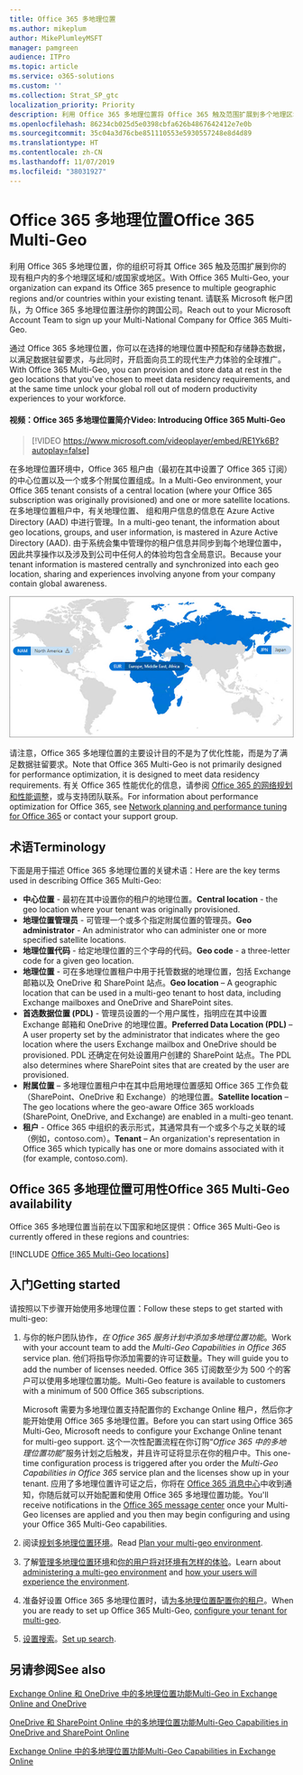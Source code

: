 ```yaml
---
title: Office 365 多地理位置
ms.author: mikeplum
author: MikePlumleyMSFT
manager: pamgreen
audience: ITPro
ms.topic: article
ms.service: o365-solutions
ms.custom: ''
ms.collection: Strat_SP_gtc
localization_priority: Priority
description: 利用 Office 365 多地理位置将 Office 365 触及范围扩展到多个地理区域。
ms.openlocfilehash: 86234cb025d5e0398cbfa626b4867642412e7e0b
ms.sourcegitcommit: 35c04a3d76cbe851110553e5930557248e8d4d89
ms.translationtype: HT
ms.contentlocale: zh-CN
ms.lasthandoff: 11/07/2019
ms.locfileid: "38031927"
---
```

# <a name="office-365-multi-geo"></a><span data-ttu-id="6f7e7-103">Office 365 多地理位置</span><span class="sxs-lookup"><span data-stu-id="6f7e7-103">Office 365 Multi-Geo</span></span>

<span data-ttu-id="6f7e7-104">利用 Office 365 多地理位置，你的组织可将其 Office 365 触及范围扩展到你的现有租户内的多个地理区域和/或国家或地区。</span><span class="sxs-lookup"><span data-stu-id="6f7e7-104">With Office 365 Multi-Geo, your organization can expand its Office 365 presence to multiple geographic regions and/or countries within your existing tenant.</span></span> <span data-ttu-id="6f7e7-105">请联系 Microsoft 帐户团队，为 Office 365 多地理位置注册你的跨国公司。</span><span class="sxs-lookup"><span data-stu-id="6f7e7-105">Reach out to your Microsoft Account Team to sign up your Multi-National Company for Office 365 Multi-Geo.</span></span>
  
<span data-ttu-id="6f7e7-106">通过 Office 365 多地理位置，你可以在选择的地理位置中预配和存储静态数据，以满足数据驻留要求，与此同时，开启面向员工的现代生产力体验的全球推广。</span><span class="sxs-lookup"><span data-stu-id="6f7e7-106">With Office 365 Multi-Geo, you can provision and store data at rest in the geo locations that you've chosen to meet data residency requirements, and at the same time unlock your global roll out of modern productivity experiences to your workforce.</span></span>

#### <a name="video-introducing-office-365-multi-geo"></a><span data-ttu-id="6f7e7-107">视频：Office 365 多地理位置简介</span><span class="sxs-lookup"><span data-stu-id="6f7e7-107">Video: Introducing Office 365 Multi-Geo</span></span>

> [!VIDEO https://www.microsoft.com/videoplayer/embed/RE1Yk6B?autoplay=false]

<span data-ttu-id="6f7e7-108">在多地理位置环境中，Office 365 租户由（最初在其中设置了 Office 365 订阅）的中心位置以及一个或多个附属位置组成。</span><span class="sxs-lookup"><span data-stu-id="6f7e7-108">In a Multi-Geo environment, your Office 365 tenant consists of a central location (where your Office 365 subscription was originally provisioned) and one or more satellite locations.</span></span> <span data-ttu-id="6f7e7-109">在多地理位置租户中，有关地理位置、 组和用户信息的信息在 Azure Active Directory (AAD) 中进行管理。</span><span class="sxs-lookup"><span data-stu-id="6f7e7-109">In a multi-geo tenant, the information about geo locations, groups, and user information, is mastered in Azure Active Directory (AAD).</span></span> <span data-ttu-id="6f7e7-110">由于系统会集中管理你的租户信息并同步到每个地理位置中，因此共享操作以及涉及到公司中任何人的体验均包含全局意识。</span><span class="sxs-lookup"><span data-stu-id="6f7e7-110">Because your tenant information is mastered centrally and synchronized into each geo location, sharing and experiences involving anyone from your company contain global awareness.</span></span>

![SharePoint 管理中心中多地理位置地图的屏幕截图](media/multi-geo-world-map.png)

<span data-ttu-id="6f7e7-112">请注意，Office 365 多地理位置的主要设计目的不是为了优化性能，而是为了满足数据驻留要求。</span><span class="sxs-lookup"><span data-stu-id="6f7e7-112">Note that Office 365 Multi-Geo is not primarily designed for performance optimization, it is designed to meet data residency requirements.</span></span> <span data-ttu-id="6f7e7-113">有关 Office 365 性能优化的信息，请参阅 [Office 365 的网络规划和性能调整](https://support.office.com/article/e5f1228c-da3c-4654-bf16-d163daee8848)，或与支持团队联系。</span><span class="sxs-lookup"><span data-stu-id="6f7e7-113">For information about performance optimization for Office 365, see [Network planning and performance tuning for Office 365](https://support.office.com/article/e5f1228c-da3c-4654-bf16-d163daee8848) or contact your support group.</span></span>

## <a name="terminology"></a><span data-ttu-id="6f7e7-114">术语</span><span class="sxs-lookup"><span data-stu-id="6f7e7-114">Terminology</span></span>

<span data-ttu-id="6f7e7-115">下面是用于描述 Office 365 多地理位置的关键术语：</span><span class="sxs-lookup"><span data-stu-id="6f7e7-115">Here are the key terms used in describing Office 365 Multi-Geo:</span></span>

- <span data-ttu-id="6f7e7-116">**中心位置** - 最初在其中设置你的租户的地理位置。</span><span class="sxs-lookup"><span data-stu-id="6f7e7-116">**Central location** - the geo location where your tenant was originally provisioned.</span></span>
- <span data-ttu-id="6f7e7-117">**地理位置管理员** - 可管理一个或多个指定附属位置的管理员。</span><span class="sxs-lookup"><span data-stu-id="6f7e7-117">**Geo administrator** - An administrator who can administer one or more specified satellite locations.</span></span>
- <span data-ttu-id="6f7e7-118">**地理位置代码** - 给定地理位置的三个字母的代码。</span><span class="sxs-lookup"><span data-stu-id="6f7e7-118">**Geo code** - a three-letter code for a given geo location.</span></span>
- <span data-ttu-id="6f7e7-119">**地理位置** - 可在多地理位置租户中用于托管数据的地理位置，包括 Exchange 邮箱以及 OneDrive 和 SharePoint 站点。</span><span class="sxs-lookup"><span data-stu-id="6f7e7-119">**Geo location** – A geographic location that can be used in a multi-geo tenant to host data, including Exchange mailboxes and OneDrive and SharePoint sites.</span></span>
- <span data-ttu-id="6f7e7-120">**首选数据位置 (PDL)** - 管理员设置的一个用户属性，指明应在其中设置 Exchange 邮箱和 OneDrive 的地理位置。</span><span class="sxs-lookup"><span data-stu-id="6f7e7-120">**Preferred Data Location (PDL)** – A user property set by the administrator that indicates where the geo location where the users Exchange mailbox and OneDrive should be provisioned.</span></span> <span data-ttu-id="6f7e7-121">PDL 还确定在何处设置用户创建的 SharePoint 站点。</span><span class="sxs-lookup"><span data-stu-id="6f7e7-121">The PDL also determines where SharePoint sites that are created by the user are provisioned.</span></span>
- <span data-ttu-id="6f7e7-122">**附属位置** – 多地理位置租户中在其中启用地理位置感知 Office 365 工作负载（SharePoint、OneDrive 和 Exchange）的地理位置。</span><span class="sxs-lookup"><span data-stu-id="6f7e7-122">**Satellite location** – The geo locations where the geo-aware Office 365 workloads (SharePoint, OneDrive, and Exchange) are enabled in a multi-geo tenant.</span></span>
- <span data-ttu-id="6f7e7-123">**租户** - Office 365 中组织的表示形式，其通常具有一个或多个与之关联的域（例如，contoso.com）。</span><span class="sxs-lookup"><span data-stu-id="6f7e7-123">**Tenant** – An organization's representation in Office 365 which typically has one or more domains associated with it (for example, contoso.com).</span></span>

## <a name="office-365-multi-geo-availability"></a><span data-ttu-id="6f7e7-124">Office 365 多地理位置可用性</span><span class="sxs-lookup"><span data-stu-id="6f7e7-124">Office 365 Multi-Geo availability</span></span>

<span data-ttu-id="6f7e7-125">Office 365 多地理位置当前在以下国家和地区提供：</span><span class="sxs-lookup"><span data-stu-id="6f7e7-125">Office 365 Multi-Geo is currently offered in these regions and countries:</span></span>

[!INCLUDE [Office 365 Multi-Geo locations](includes/office-365-multi-geo-locations.md)]

## <a name="getting-started"></a><span data-ttu-id="6f7e7-126">入门</span><span class="sxs-lookup"><span data-stu-id="6f7e7-126">Getting started</span></span>

<span data-ttu-id="6f7e7-127">请按照以下步骤开始使用多地理位置：</span><span class="sxs-lookup"><span data-stu-id="6f7e7-127">Follow these steps to get started with multi-geo:</span></span>

1. <span data-ttu-id="6f7e7-128">与你的帐户团队协作，_在 Office 365 服务计划中添加多地理位置功能_。</span><span class="sxs-lookup"><span data-stu-id="6f7e7-128">Work with your account team to add the _Multi-Geo Capabilities in Office 365_ service plan.</span></span> <span data-ttu-id="6f7e7-129">他们将指导你添加需要的许可证数量。</span><span class="sxs-lookup"><span data-stu-id="6f7e7-129">They will guide you to add the number of licenses needed.</span></span> <span data-ttu-id="6f7e7-130">Office 365 订阅数至少为 500 个的客户可以使用多地理位置功能。</span><span class="sxs-lookup"><span data-stu-id="6f7e7-130">Multi-Geo feature is available to customers with a minimum of 500 Office 365 subscriptions.</span></span>

   <span data-ttu-id="6f7e7-131">Microsoft 需要为多地理位置支持配置你的 Exchange Online 租户，然后你才能开始使用 Office 365 多地理位置。</span><span class="sxs-lookup"><span data-stu-id="6f7e7-131">Before you can start using Office 365 Multi-Geo, Microsoft needs to configure your Exchange Online tenant for multi-geo support.</span></span> <span data-ttu-id="6f7e7-132">这个一次性配置流程在你订购“*Office 365 中的多地理位置功能*”服务计划之后触发，并且许可证将显示在你的租户中。</span><span class="sxs-lookup"><span data-stu-id="6f7e7-132">This one-time configuration process is triggered after you order the *Multi-Geo Capabilities in Office 365* service plan and the licenses show up in your tenant.</span></span> <span data-ttu-id="6f7e7-133">应用了多地理位置许可证之后，你将在 [Office 365 消息中心](https://support.office.com/article/38FB3333-BFCC-4340-A37B-DEDA509C2093)中收到通知，你随后就可以开始配置和使用 Office 365 多地理位置功能。</span><span class="sxs-lookup"><span data-stu-id="6f7e7-133">You'll receive notifications in the [Office 365 message center](https://support.office.com/article/38FB3333-BFCC-4340-A37B-DEDA509C2093) once your Multi-Geo licenses are applied and you then may begin configuring and using your Office 365 Multi-Geo capabilities.</span></span>

2. <span data-ttu-id="6f7e7-134">阅读[规划多地理位置环境](plan-for-multi-geo.md)。</span><span class="sxs-lookup"><span data-stu-id="6f7e7-134">Read [Plan your multi-geo environment](plan-for-multi-geo.md).</span></span>

3. <span data-ttu-id="6f7e7-135">了解[管理多地理位置环境](administering-a-multi-geo-environment.md)和[你的用户将对环境有怎样的体验](multi-geo-user-experience.md)。</span><span class="sxs-lookup"><span data-stu-id="6f7e7-135">Learn about [administering a multi-geo environment](administering-a-multi-geo-environment.md) and [how your users will experience the environment](multi-geo-user-experience.md).</span></span>

4. <span data-ttu-id="6f7e7-136">准备好设置 Office 365 多地理位置时，请[为多地理位置配置你的租户](multi-geo-tenant-configuration.md)。</span><span class="sxs-lookup"><span data-stu-id="6f7e7-136">When you are ready to set up Office 365 Multi-Geo, [configure your tenant for multi-geo](multi-geo-tenant-configuration.md).</span></span>

5. <span data-ttu-id="6f7e7-137">[设置搜索](configure-search-for-multi-geo.md)。</span><span class="sxs-lookup"><span data-stu-id="6f7e7-137">[Set up search](configure-search-for-multi-geo.md).</span></span>

## <a name="see-also"></a><span data-ttu-id="6f7e7-138">另请参阅</span><span class="sxs-lookup"><span data-stu-id="6f7e7-138">See also</span></span>

[<span data-ttu-id="6f7e7-139">Exchange Online 和 OneDrive 中的多地理位置功能</span><span class="sxs-lookup"><span data-stu-id="6f7e7-139">Multi-Geo in Exchange Online and OneDrive</span></span>](https://Aka.ms/GoMultiGeo)

[<span data-ttu-id="6f7e7-140">OneDrive 和 SharePoint Online 中的多地理位置功能</span><span class="sxs-lookup"><span data-stu-id="6f7e7-140">Multi-Geo Capabilities in OneDrive and SharePoint Online</span></span>](https://docs.microsoft.com/office365/enterprise/multi-geo-capabilities-in-onedrive-and-sharepoint-online-in-office-365)

[<span data-ttu-id="6f7e7-141">Exchange Online 中的多地理位置功能</span><span class="sxs-lookup"><span data-stu-id="6f7e7-141">Multi-Geo Capabilities in Exchange Online</span></span>](https://docs.microsoft.com/office365/enterprise/multi-geo-capabilities-in-exchange-online)

